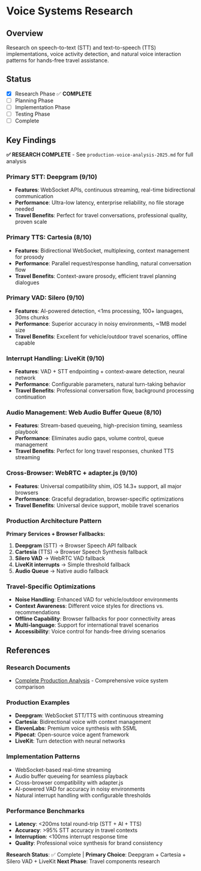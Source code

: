 # Voice Systems Research
## Overview
Research on speech-to-text (STT) and text-to-speech (TTS) implementations, voice activity detection, and natural voice interaction patterns for hands-free travel assistance.

## Status
- [x] Research Phase ✅ **COMPLETE**
- [ ] Planning Phase
- [ ] Implementation Phase
- [ ] Testing Phase
- [ ] Complete

## Key Findings

**✅ RESEARCH COMPLETE** - See `production-voice-analysis-2025.md` for full analysis

### **Primary STT: Deepgram (9/10)**
- **Features**: WebSocket APIs, continuous streaming, real-time bidirectional communication
- **Performance**: Ultra-low latency, enterprise reliability, no file storage needed
- **Travel Benefits**: Perfect for travel conversations, professional quality, proven scale

### **Primary TTS: Cartesia (8/10)**
- **Features**: Bidirectional WebSocket, multiplexing, context management for prosody
- **Performance**: Parallel request/response handling, natural conversation flow
- **Travel Benefits**: Context-aware prosody, efficient travel planning dialogues

### **Primary VAD: Silero (9/10)**
- **Features**: AI-powered detection, <1ms processing, 100+ languages, 30ms chunks
- **Performance**: Superior accuracy in noisy environments, ~1MB model size
- **Travel Benefits**: Excellent for vehicle/outdoor travel scenarios, offline capable

### **Interrupt Handling: LiveKit (9/10)**
- **Features**: VAD + STT endpointing + context-aware detection, neural network
- **Performance**: Configurable parameters, natural turn-taking behavior
- **Travel Benefits**: Professional conversation flow, background processing continuation

### **Audio Management: Web Audio Buffer Queue (8/10)**
- **Features**: Stream-based queueing, high-precision timing, seamless playbook
- **Performance**: Eliminates audio gaps, volume control, queue management
- **Travel Benefits**: Perfect for long travel responses, chunked TTS streaming

### **Cross-Browser: WebRTC + adapter.js (9/10)**
- **Features**: Universal compatibility shim, iOS 14.3+ support, all major browsers
- **Performance**: Graceful degradation, browser-specific optimizations
- **Travel Benefits**: Universal device support, mobile travel scenarios

### **Production Architecture Pattern**
**Primary Services + Browser Fallbacks:**
1. **Deepgram** (STT) → Browser Speech API fallback
2. **Cartesia** (TTS) → Browser Speech Synthesis fallback
3. **Silero VAD** → WebRTC VAD fallback
4. **LiveKit interrupts** → Simple threshold fallback
5. **Audio Queue** → Native audio fallback

### **Travel-Specific Optimizations**
- **Noise Handling**: Enhanced VAD for vehicle/outdoor environments
- **Context Awareness**: Different voice styles for directions vs. recommendations
- **Offline Capability**: Browser fallbacks for poor connectivity areas
- **Multi-language**: Support for international travel scenarios
- **Accessibility**: Voice control for hands-free driving scenarios

## References

### **Research Documents**
- [Complete Production Analysis](./production-voice-analysis-2025.md) - Comprehensive voice system comparison

### **Production Examples**
- **Deepgram**: WebSocket STT/TTS with continuous streaming
- **Cartesia**: Bidirectional voice with context management
- **ElevenLabs**: Premium voice synthesis with SSML
- **Pipecat**: Open-source voice agent framework
- **LiveKit**: Turn detection with neural networks

### **Implementation Patterns**
- WebSocket-based real-time streaming
- Audio buffer queueing for seamless playback
- Cross-browser compatibility with adapter.js
- AI-powered VAD for accuracy in noisy environments
- Natural interrupt handling with configurable thresholds

### **Performance Benchmarks**
- **Latency**: <200ms total round-trip (STT + AI + TTS)
- **Accuracy**: >95% STT accuracy in travel contexts
- **Interruption**: <100ms interrupt response time
- **Quality**: Professional voice synthesis for brand consistency

**Research Status**: ✅ Complete | **Primary Choice**: Deepgram + Cartesia + Silero VAD + LiveKit
**Next Phase**: Travel components research